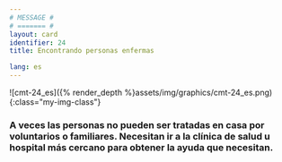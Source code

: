 ```yaml
---
# MESSAGE #
# ======= #
layout: card
identifier: 24
title: Encontrando personas enfermas

lang: es
---
```


![cmt-24_es]({% render_depth %}assets/img/graphics/cmt-24_es.png){:class="my-img-class"}

### A veces las personas no pueden ser tratadas en casa por voluntarios o familiares. Necesitan ir a la clínica de salud u hospital más cercano para obtener la ayuda que necesitan.
